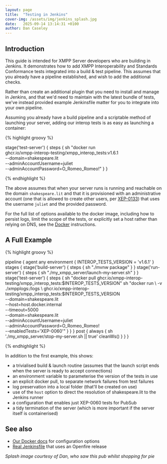 ```yaml
---
layout: page
title:  "Testing in Jenkins"
cover-img: /assets/img/jenkins_splash.jpg
date:   2025-09-14 13:14:31 +0100
author: Dan Caseley
---
```


## Introduction

This guide is intended for XMPP Server developers who are building in Jenkins. It demonstrates how to add XMPP Interoperability and Standards Conformance tests integrated into a build & test pipeline. This assumes that you already have a pipeline established, and wish to add the additional checks.

Rather than create an additional plugin that you need to install and manage in Jenkins, and that we'd need to maintain with the latest bundle of tests, we've instead provided example Jenkinsfile matter for you to integrate into your own pipeline.

Assuming you already have a build pipeline and a scriptable method of launching your server, adding our interop tests is as easy as launching a container:

{% highlight groovy %}

stage('test-server') {
    steps {
        sh "docker run \
                ghcr.io/xmpp-interop-testing/xmpp_interop_tests:v1.6.1 \
                --domain=shakespeare.lit \
                --adminAccountUsername=juliet \
                --adminAccountPassword=O_Romeo_Romeo!"
    }
}

{% endhighlight %}

The above assumes that when your server runs is running and reachable on the domain `shakespeare.lit` and that it is provisioned with an administrative account (one that is allowed to create other users, per [XEP-0133](https://xmpp.org/extensions/xep-0133.html)) that uses the username `juliet` and the provided password.

For the full list of options available to the docker image, including how to persist logs, limit the scope of the tests, or explicitly set a host rather than relying on DNS, see the [Docker](/documentation/docker) instructions.

## A Full Example

{% highlight groovy %}

pipeline {
    agent any
    environment {
        INTEROP_TESTS_VERSION = 'v1.6.1'
    }
    stages {
        stage('build-server') {
            steps {
                sh "./mvnw package"
            }
        }
        stage('run-server') {
            steps {
                sh "./my_xmpp_server/launch-my-server.sh"
            }
        }
        stage('test-server') {
            steps {
                sh "docker pull ghcr.io/xmpp-interop-testing/xmpp_interop_tests:$INTEROP_TESTS_VERSION"
                sh "docker run \
                        -v ./xmpplogs:/logs \
                        ghcr.io/xmpp-interop-testing/xmpp_interop_tests:$INTEROP_TESTS_VERSION \
                        --domain=shakespeare.lit \
                        --host=host.docker.internal \
                        --timeout=5000 \
                        --domain=shakespeare.lit \
                        --adminAccountUsername=juliet \
                        --adminAccountPassword=O_Romeo_Romeo! \
                        --enabledTests='XEP-0060'"
            }
        }
    }
    post {
        always {
            sh './my_xmpp_server/stop-my-server.sh || true'
            cleanWs()
        }
    }
}

{% endhighlight %}

In addition to the first example, this shows:

- a trivialised build & launch routine (assumes that the launch script ends when the server is ready to accept connections)
- an environment variable to parameterise the version of the tests in use
- an explicit docker pull, to separate network failures from test failures
- log preservation into a local folder (that'll be created on use)
- use of the `host` option to direct the resolution of shakespeare.lit to the Jenkins runner
- a configuration that enables just XEP-0060 tests for PubSub
- a tidy termination of the server (which is more important if the server itself is containerised)

## See also

- [Our Docker docs](/documentation/docker) for configuration options
- [Real Jenkinsfile](https://github.com/XMPP-Interop-Testing/xmpp-interop-tests-jenkins/blob/main/Jenkinsfile) that uses an Openfire release

<!-- markdownlint-disable-next-line MD036 -->
_Splash image courtesy of Dan, who saw this pub whilst shopping for pie_
